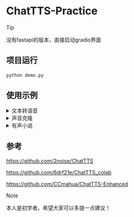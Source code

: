 # ChatTTS-Practice
> [!TIP]
> 没有fastapi的版本，直接启动gradio界面
## 项目运行
```bash
python demo.py
```


## 使用示例
<details>
  <summary>文本转语音</summary>
  
  ##### ① 默认参数一键生成
  ![文本转语音](/examples/文本转语音.png)
  ##### ② 自定义参数生成
  ![可调参数](/examples/可调参数.png)
  ##### ③ 新增功能生成
  ![新增功能](/examples/新增功能.png)
</details>


<details>
  <summary>声音克隆</summary>
  
  ![声音克隆](/examples/声音克隆.png)
</details>


<details>
  <summary>有声小说</summary>
  
  ![有声小说](/examples/有声小说.png)
</details>


## 参考

https://github.com/2noise/ChatTTS

https://github.com/6drf21e/ChatTTS_colab

https://github.com/CCmahua/ChatTTS-Enhanced

> [!Note]
> 本人是初学者，希望大家可以多提一点建议！
